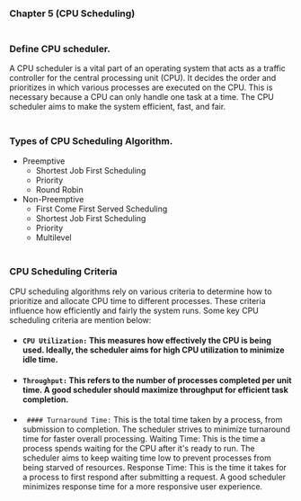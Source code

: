 ### Chapter 5 (CPU Scheduling)

### **<br/>Define CPU scheduler.**
A CPU scheduler is a vital part of an operating system that acts as a traffic controller for the central processing unit (CPU).
It decides  the order and prioritizes in which various processes are executed on the CPU.
This is necessary because a CPU can only handle one task at a time. The CPU scheduler aims to make the system efficient, fast, and fair.
### **<br/>Types of CPU Scheduling Algorithm.**
- Preemptive
    - Shortest Job First Scheduling
    - Priority
    - Round Robin
- Non-Preemptive<br/>
    - First Come First Served Scheduling
    - Shortest Job First Scheduling
    - Priority
    - Multilevel<br/>
### **<br/>CPU Scheduling Criteria**
CPU scheduling algorithms rely on various criteria to determine how to prioritize and allocate CPU time to different processes.  These criteria influence how efficiently and fairly the system runs. Some key CPU scheduling criteria are mention below:<br/>
- #### `CPU Utilization:` This measures how effectively the CPU is being used. Ideally, the scheduler aims for high CPU utilization to minimize idle time.<br/>
- #### `Throughput:` This refers to the number of processes completed per unit time. A good scheduler should maximize throughput for efficient task completion.
- ` #### Turnaround Time:` This is the total time taken by a process, from submission to completion. The scheduler strives to minimize turnaround time for faster overall processing.<be/>
Waiting Time: This is the time a process spends waiting for the CPU after it's ready to run. The scheduler aims to keep waiting time low to prevent processes from being starved of resources.
Response Time: This is the time it takes for a process to first respond after submitting a request. A good scheduler minimizes response time for a more responsive user experience.
